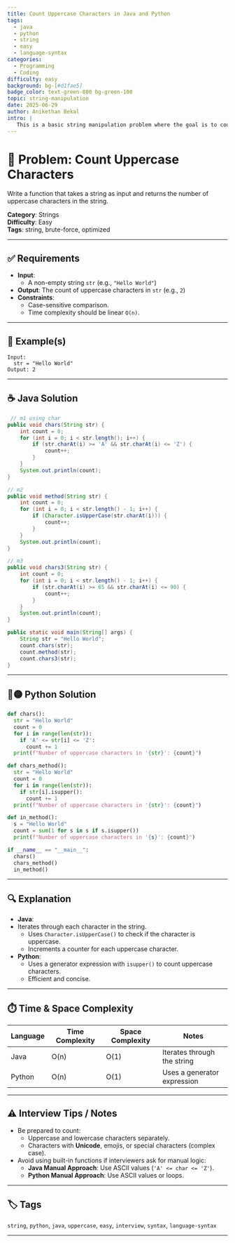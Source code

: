 ```yaml
---
title: Count Uppercase Characters in Java and Python
tags:
  - java
  - python
  - string
  - easy
  - language-syntax
categories:
  - Programming
  - Coding
difficulty: easy
background: bg-[#d1fae5]
badge_color: text-green-800 bg-green-100
topic: string-manipulation
date: 2025-06-29
author: Anikethan Bekal
intro: |
   This is a basic string manipulation problem where the goal is to count the number of uppercase characters in a given string.
---
```


# 🧠 Problem: Count Uppercase Characters

Write a function that takes a string as input and returns the number of uppercase characters in the string.

**Category**: Strings  
**Difficulty**: Easy  
**Tags**: string, brute-force, optimized

---

## ✅ Requirements

- **Input**: 
  - A non-empty string `str` (e.g., `"Hello World"`)
- **Output**: The count of uppercase characters in `str` (e.g., `2`)
- **Constraints**:
  - Case-sensitive comparison.
  - Time complexity should be linear `O(n)`.

---

## 🧪 Example(s)

```text
Input:  
  str = "Hello World"
Output: 2
```

---

## ☕ Java Solution

```java
 // m1 using char
public void chars(String str) {
	int count = 0;
	for (int i = 0; i < str.length(); i++) {
		if (str.charAt(i) >= 'A' && str.charAt(i) <= 'Z') {
			count++;
		}
	}
	System.out.println(count);
}

// m2
public void method(String str) {
	int count = 0;
	for (int i = 0; i < str.length() - 1; i++) {
		if (Character.isUpperCase(str.charAt(i))) {
			count++;
		}
	}
	System.out.println(count);
}

// m3
public void chars3(String str) {
	int count = 0;
	for (int i = 0; i < str.length() - 1; i++) {
		if (str.charAt(i) >= 65 && str.charAt(i) <= 90) {
			count++;
		}
	}
	System.out.println(count);
}

public static void main(String[] args) {
	String str = "Hello World";
	count.chars(str);
	count.method(str);
	count.chars3(str);
}
```

---

## 🔵🟡 Python Solution

```python
def chars():
  str = "Hello World"
  count = 0
  for i in range(len(str)):
    if 'A' <= str[i] <= 'Z':
      count += 1
  print(f"Number of uppercase characters in '{str}': {count}")

def chars_method():
  str = "Hello World"
  count = 0
  for i in range(len(str)):
    if str[i].isupper():
      count += 1
  print(f"Number of uppercase characters in '{str}': {count}")

def in_method():
  s = "Hello World"
  count = sum(1 for s in s if s.isupper())
  print(f"Number of uppercase characters in '{s}': {count}")

if __name__ == "__main__":
  chars()
  chars_method()
  in_method()
```

---

## 🔍 Explanation

- **Java**:
- Iterates through each character in the string.
  - Uses `Character.isUpperCase()` to check if the character is uppercase.
  - Increments a counter for each uppercase character.
- **Python**:
  - Uses a generator expression with `isupper()` to count uppercase characters.
  - Efficient and concise.

---

## ⏱️ Time & Space Complexity

| Language | Time Complexity | Space Complexity | Notes                          |
|----------|-----------------|------------------|--------------------------------|
| Java     | O(n)            | O(1)             | Iterates through the string    |
| Python   | O(n)            | O(1)             | Uses a generator expression    |

---

## ⚠️ Interview Tips / Notes

- Be prepared to count:
  - Uppercase and lowercase characters separately.
  - Characters with **Unicode**, emojis, or special characters (complex case).
- Avoid using built-in functions if interviewers ask for manual logic:
  - **Java Manual Approach**: Use ASCII values (`'A' <= char <= 'Z'`).
  - **Python Manual Approach**: Use ASCII values or loops.

---

## 🏷 Tags

`string`, `python`, `java`, `uppercase`, `easy`, `interview`, `syntax`, `language-syntax`

---
